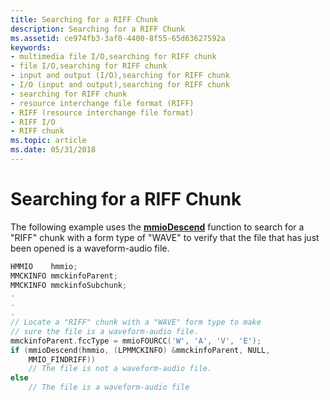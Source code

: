 ```yaml
---
title: Searching for a RIFF Chunk
description: Searching for a RIFF Chunk
ms.assetid: ce974fb3-3af0-4400-8f55-65d63627592a
keywords:
- multimedia file I/O,searching for RIFF chunk
- file I/O,searching for RIFF chunk
- input and output (I/O),searching for RIFF chunk
- I/O (input and output),searching for RIFF chunk
- searching for RIFF chunk
- resource interchange file format (RIFF)
- RIFF (resource interchange file format)
- RIFF I/O
- RIFF chunk
ms.topic: article
ms.date: 05/31/2018
---
```


# Searching for a RIFF Chunk

The following example uses the [**mmioDescend**](/windows/win32/api/mmiscapi/nf-mmiscapi-mmiodescend) function to search for a "RIFF" chunk with a form type of "WAVE" to verify that the file that has just been opened is a waveform-audio file.


```C++
HMMIO    hmmio; 
MMCKINFO mmckinfoParent; 
MMCKINFO mmckinfoSubchunk; 
. 
. 
. 
// Locate a "RIFF" chunk with a "WAVE" form type to make 
// sure the file is a waveform-audio file. 
mmckinfoParent.fccType = mmioFOURCC('W', 'A', 'V', 'E'); 
if (mmioDescend(hmmio, (LPMMCKINFO) &mmckinfoParent, NULL, 
    MMIO_FINDRIFF)) 
    // The file is not a waveform-audio file. 
else 
    // The file is a waveform-audio file 

```



 

 